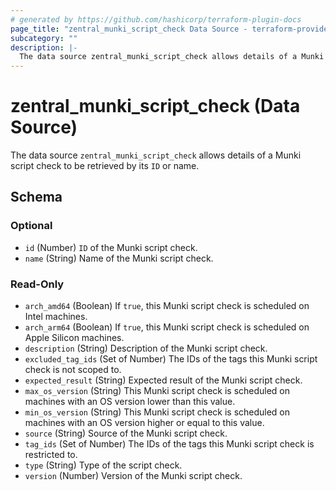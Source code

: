 ```yaml
---
# generated by https://github.com/hashicorp/terraform-plugin-docs
page_title: "zentral_munki_script_check Data Source - terraform-provider-zentral"
subcategory: ""
description: |-
  The data source zentral_munki_script_check allows details of a Munki script check to be retrieved by its ID or name.
---
```


# zentral_munki_script_check (Data Source)

The data source `zentral_munki_script_check` allows details of a Munki script check to be retrieved by its `ID` or name.



<!-- schema generated by tfplugindocs -->
## Schema

### Optional

- `id` (Number) `ID` of the Munki script check.
- `name` (String) Name of the Munki script check.

### Read-Only

- `arch_amd64` (Boolean) If `true`, this Munki script check is scheduled on Intel machines.
- `arch_arm64` (Boolean) If `true`, this Munki script check is scheduled on Apple Silicon machines.
- `description` (String) Description of the Munki script check.
- `excluded_tag_ids` (Set of Number) The IDs of the tags this Munki script check is not scoped to.
- `expected_result` (String) Expected result of the Munki script check.
- `max_os_version` (String) This Munki script check is scheduled on machines with an OS version lower than this value.
- `min_os_version` (String) This Munki script check is scheduled on machines with an OS version higher or equal to this value.
- `source` (String) Source of the Munki script check.
- `tag_ids` (Set of Number) The IDs of the tags this Munki script check is restricted to.
- `type` (String) Type of the script check.
- `version` (Number) Version of the Munki script check.
